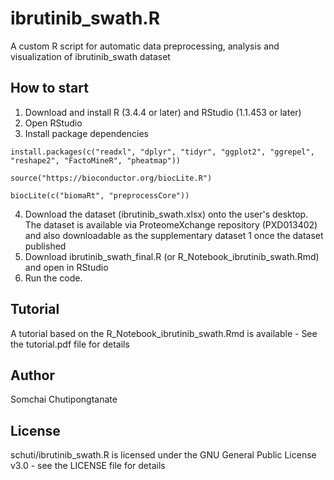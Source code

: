 # ibrutinib_swath.R
A custom R script for automatic data preprocessing, analysis and visualization of ibrutinib_swath dataset

## How to start
1. Download and install R (3.4.4 or later) and RStudio (1.1.453 or later)
2. Open RStudio
3. Install package dependencies 

```
install.packages(c("readxl", "dplyr", "tidyr", "ggplot2", "ggrepel", "reshape2", "FactoMineR", "pheatmap"))

source("https://bioconductor.org/biocLite.R")

biocLite(c("biomaRt", "preprocessCore"))
```

4. Download the dataset (ibrutinib_swath.xlsx) onto the user's desktop. The dataset is available via ProteomeXchange repository (PXD013402) and also downloadable as the supplementary dataset 1 once the dataset published
5. Download ibrutinib_swath_final.R (or R_Notebook_ibrutinib_swath.Rmd) and open in RStudio
6. Run the code.

## Tutorial
A tutorial based on the R_Notebook_ibrutinib_swath.Rmd is available - See the tutorial.pdf file for details

## Author
Somchai Chutipongtanate

## License
schuti/ibrutinib_swath.R is licensed under the GNU General Public License v3.0 - see the LICENSE file for details






